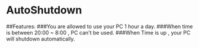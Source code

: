 # AutoShutdown

##Features:
###You are allowed to use your PC 1 hour a day.
###When time is between 20:00 ~ 8:00 , PC can't be used.
###When Time is up , your PC will shutdown automatically.

